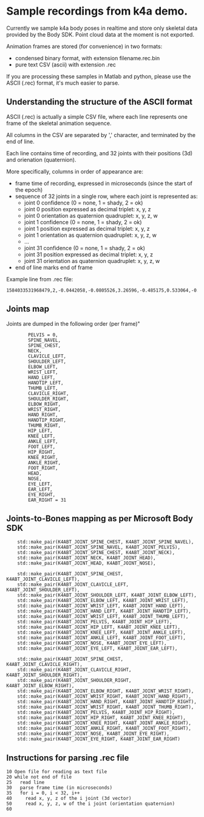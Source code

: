 # Sample recordings from k4a demo.

Currently we sample k4a body poses in realtime and store only skeletal data provided by the Body SDK. Point cloud data at the moment is not exported.

Animation frames are stored (for convenience) in two formats:
* condensed binary format, with extension filename.rec.bin
* pure text CSV (ascii) with extension .rec

If you are processing these samples in Matlab and python, please use the ASCII (.rec) format, it's much easier to parse. 

## Understanding the structure of the ASCII format

ASCII (.rec) is actually a simple CSV file, where each line represents one frame of the skeletal animation sequence.

All columns in the CSV are separated by ',' character, and terminated by the end of line.

Each line contains time of recording, and 32 joints with their positions (3d) and orienation (quaternion).

More specifically, columns in order of appearance are:

 * frame time of recording, expressed in microseconds (since the start of the epoch)
 * sequence of 32 joints in a single row, where each joint is represented as:
   * joint 0 confidence (0 = none, 1 = shady, 2 = ok)
   * joint 0 position expressed as decimal triplet: x, y, z
   * joint 0 orientation as quaternion quadruplet: x, y, z, w
   * joint 1 confidence (0 = none, 1 = shady, 2 = ok)
   * joint 1 position expressed as decimal triplet: x, y, z
   * joint 1 orientation as quaternion quadruplet: x, y, z, w
   * ...
   * joint 31 confidence (0 = none, 1 = shady, 2 = ok)
   * joint 31 position expressed as decimal triplet: x, y, z
   * joint 31 orientation as quaternion quadruplet: x, y, z, w
 * end of line marks end of frame
  
  
  Example line from .rec file:
  
  ``` 
  1584033531968479,2,-0.0442058,-0.0805526,3.26596,-0.485175,0.533064,-0.466695,0.512488,2,-0.044808,-0.259931,3.25178,-0.476821,0.540549,-0.458663,0.519688,2,-0.0455458,-0.402665,3.23388,0.548472,-0.416246,0.577291,-0.438922,2,-0.0484513,-0.613359,3.29345,0.513326,-0.458889,0.540234,-0.483803,2,-0.0140821,-0.578517,3.28647,-0.755757,-0.107146,0.0972147,0.638671,2,0.124063,-0.537263,3.28501,-0.47569,-0.429118,0.487791,0.592989,2,0.167497,-0.262234,3.29751,-0.56445,-0.303019,0.615358,0.459251,2,0.181306,-0.0499926,3.20012,0.48405,0.582691,-0.496229,-0.424173,0,0.161438,0.0448161,3.19312,-0.369101,-0.661512,0.410116,0.507909,0,0.138378,0.143439,3.23336,-0.369101,-0.661512,0.410116,0.507909,0,0.128583,0.0764332,3.18238,-0.242211,-0.086688,0.726523,0.637168,2,-0.0818554,-0.577997,3.28279,0.639009,-0.160231,-0.0689002,0.749164,2,-0.206426,-0.537142,3.26262,0.643914,-0.54549,-0.324563,0.42717,2,-0.261577,-0.258893,3.24898,-0.490969,0.686392,0.210248,-0.49357,2,-0.25431,-0.0500636,3.13737,-0.116382,0.379559,-0.751343,0.527137,0,-0.218928,0.0451861,3.16209,-0.0484297,0.394036,-0.64794,0.650049,0,-0.20284,0.139514,3.21024,-0.0484297,0.394036,-0.64794,0.650049,0,-0.196933,0.0628467,3.14356,-0.30514,0.075095,0.880381,-0.355219,2,0.0476895,-0.0805768,3.26236,-0.492829,0.48865,-0.502866,0.515235,2,0.0409485,0.323131,3.26554,-0.442416,0.534719,-0.44972,0.562224,2,0.0318203,0.700845,3.34401,0.500445,-0.441754,0.553489,-0.498055,2,0.0487454,0.797091,3.18229,-0.0438845,0.661879,-0.0414037,0.747179,2,-0.127072,-0.0805307,3.2692,0.54582,0.564045,0.415115,0.460015,2,-0.119381,0.321864,3.24267,0.628983,0.469505,0.483244,0.38784,2,-0.0834756,0.698342,3.3377,0.526987,0.521785,0.450535,0.497035,2,-0.0931095,0.796675,3.19467,0.745522,-0.000840729,0.665531,0.035564,2,-0.048852,-0.695242,3.30256,-0.512292,0.580451,-0.281281,0.567022,2,-0.0873131,-0.695386,3.14512,-0.512292,0.580451,-0.281281,0.567022,2,-0.0472769,-0.731493,3.16187,0.0481954,0.772686,0.20205,0.599841,2,0.0379715,-0.734802,3.2571,0.580451,0.512292,0.567022,0.281281,2,-0.0986161,-0.739189,3.17113,0.0481954,0.772686,0.20205,0.599841,2,-0.119678,-0.774586,3.29669,-0.512292,0.580451,-0.281281,0.567022
  ```

## Joints map

Joints are dumped in the following order (per frame)"

```
        PELVIS = 0,
        SPINE_NAVEL,
        SPINE_CHEST,
        NECK,
        CLAVICLE_LEFT,
        SHOULDER_LEFT,
        ELBOW_LEFT,
        WRIST_LEFT,
        HAND_LEFT,
        HANDTIP_LEFT,
        THUMB_LEFT,
        CLAVICLE_RIGHT,
        SHOULDER_RIGHT,
        ELBOW_RIGHT,
        WRIST_RIGHT,
        HAND_RIGHT,
        HANDTIP_RIGHT,
        THUMB_RIGHT,
        HIP_LEFT,
        KNEE_LEFT,
        ANKLE_LEFT,
        FOOT_LEFT,
        HIP_RIGHT,
        KNEE_RIGHT,
        ANKLE_RIGHT,
        FOOT_RIGHT,
        HEAD,
        NOSE,
        EYE_LEFT,
        EAR_LEFT,
        EYE_RIGHT,
        EAR_RIGHT = 31    
```


## Joints-to-Bones mapping as per Microsoft Body SDK

```
    std::make_pair(K4ABT_JOINT_SPINE_CHEST, K4ABT_JOINT_SPINE_NAVEL),
    std::make_pair(K4ABT_JOINT_SPINE_NAVEL, K4ABT_JOINT_PELVIS),
    std::make_pair(K4ABT_JOINT_SPINE_CHEST, K4ABT_JOINT_NECK),
    std::make_pair(K4ABT_JOINT_NECK, K4ABT_JOINT_HEAD),
    std::make_pair(K4ABT_JOINT_HEAD, K4ABT_JOINT_NOSE),

    std::make_pair(K4ABT_JOINT_SPINE_CHEST, K4ABT_JOINT_CLAVICLE_LEFT),
    std::make_pair(K4ABT_JOINT_CLAVICLE_LEFT, K4ABT_JOINT_SHOULDER_LEFT),
    std::make_pair(K4ABT_JOINT_SHOULDER_LEFT, K4ABT_JOINT_ELBOW_LEFT),
    std::make_pair(K4ABT_JOINT_ELBOW_LEFT, K4ABT_JOINT_WRIST_LEFT),
    std::make_pair(K4ABT_JOINT_WRIST_LEFT, K4ABT_JOINT_HAND_LEFT),
    std::make_pair(K4ABT_JOINT_HAND_LEFT, K4ABT_JOINT_HANDTIP_LEFT),
    std::make_pair(K4ABT_JOINT_WRIST_LEFT, K4ABT_JOINT_THUMB_LEFT),
    std::make_pair(K4ABT_JOINT_PELVIS, K4ABT_JOINT_HIP_LEFT),
    std::make_pair(K4ABT_JOINT_HIP_LEFT, K4ABT_JOINT_KNEE_LEFT),
    std::make_pair(K4ABT_JOINT_KNEE_LEFT, K4ABT_JOINT_ANKLE_LEFT),
    std::make_pair(K4ABT_JOINT_ANKLE_LEFT, K4ABT_JOINT_FOOT_LEFT),
    std::make_pair(K4ABT_JOINT_NOSE, K4ABT_JOINT_EYE_LEFT),
    std::make_pair(K4ABT_JOINT_EYE_LEFT, K4ABT_JOINT_EAR_LEFT),

    std::make_pair(K4ABT_JOINT_SPINE_CHEST, K4ABT_JOINT_CLAVICLE_RIGHT),
    std::make_pair(K4ABT_JOINT_CLAVICLE_RIGHT, K4ABT_JOINT_SHOULDER_RIGHT),
    std::make_pair(K4ABT_JOINT_SHOULDER_RIGHT, K4ABT_JOINT_ELBOW_RIGHT),
    std::make_pair(K4ABT_JOINT_ELBOW_RIGHT, K4ABT_JOINT_WRIST_RIGHT),
    std::make_pair(K4ABT_JOINT_WRIST_RIGHT, K4ABT_JOINT_HAND_RIGHT),
    std::make_pair(K4ABT_JOINT_HAND_RIGHT, K4ABT_JOINT_HANDTIP_RIGHT),
    std::make_pair(K4ABT_JOINT_WRIST_RIGHT, K4ABT_JOINT_THUMB_RIGHT),
    std::make_pair(K4ABT_JOINT_PELVIS, K4ABT_JOINT_HIP_RIGHT),
    std::make_pair(K4ABT_JOINT_HIP_RIGHT, K4ABT_JOINT_KNEE_RIGHT),
    std::make_pair(K4ABT_JOINT_KNEE_RIGHT, K4ABT_JOINT_ANKLE_RIGHT),
    std::make_pair(K4ABT_JOINT_ANKLE_RIGHT, K4ABT_JOINT_FOOT_RIGHT),
    std::make_pair(K4ABT_JOINT_NOSE, K4ABT_JOINT_EYE_RIGHT),
    std::make_pair(K4ABT_JOINT_EYE_RIGHT, K4ABT_JOINT_EAR_RIGHT)
```

## Instructions for parsing .rec file

```
10 Open file for reading as text file
20 while not end of file
25   read line
30   parse frame time (in microseconds)
35   for i = 0, i < 32, i++
40     read x, y, z of the i joint (3d vector)
50     read x, y, z, w of the i joint (orientation quaternion)
60  

```
